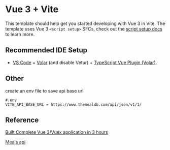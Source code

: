 # Vue 3 + Vite

This template should help get you started developing with Vue 3 in Vite. The template uses Vue 3 `<script setup>` SFCs, check out the [script setup docs](https://v3.vuejs.org/api/sfc-script-setup.html#sfc-script-setup) to learn more.

## Recommended IDE Setup

- [VS Code](https://code.visualstudio.com/) + [Volar](https://marketplace.visualstudio.com/items?itemName=Vue.volar) (and disable Vetur) + [TypeScript Vue Plugin (Volar)](https://marketplace.visualstudio.com/items?itemName=Vue.vscode-typescript-vue-plugin).

## Other

create an env file to save api base url

```
#.env
VITE_API_BASE_URL = https://www.themealdb.com/api/json/v1/1/
```

## Reference

[Built Complete Vue 3/Vuex application in 3 hours](https://www.youtube.com/watch?v=cfiN8lCA3RM&ab_channel=TheCodeholic)

[Meals api](https://www.themealdb.com/api.php)
